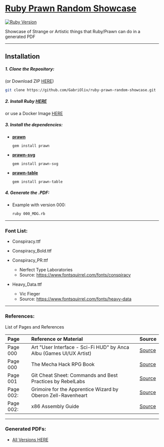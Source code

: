 
# [Ruby Prawn Random Showcase](https://github.com/GabriOliv/ruby-prawn-random-showcase)

[![Ruby Version](https://img.shields.io/badge/ruby-2.7-red?style=for-the-badge&logo=ruby)](https://www.ruby-lang.org/en/)

Showcase of Strange or Artistic things that Ruby/Prawn can do in a generated PDF

---
## Installation
##### 1. Clone the Repository:
(or Download ZIP [HERE](https://github.com/GabriOliv/ruby-prawn-random-showcase/archive/main.zip))
```sh
git clone https://github.com/GabriOliv/ruby-prawn-random-showcase.git
```
##### 2. Install Ruby [HERE](https://www.ruby-lang.org/en/documentation/installation/)
or use a Docker Image [HERE](https://hub.docker.com/_/ruby)

##### 3. Install the dependencies:
* [**prawn**](https://rubygems.org/gems/prawn/)
    ```
    gem install prawn
    ```
* [**prawn-svg**](https://rubygems.org/gems/prawn-svg/)
    ```
    gem install prawn-svg
    ```
* [**prawn-table**](https://rubygems.org/gems/prawn-table/)
    ```
    gem install prawn-table
    ```

##### 4. Generate the .PDF:
* Example with version 000:
    ```sh
    ruby 000_MDG.rb
    ```

---

### Font List:
* Conspiracy.ttf
* Conspiracy_Bold.ttf
* Conspiracy_PR.ttf
    * Nerfect Type Laboratories
    * Source: https://www.fontsquirrel.com/fonts/conspiracy


* Heavy_Data.ttf
    * Vic Fieger
    * Source: https://www.fontsquirrel.com/fonts/heavy-data

---

### References:
List of Pages and References

| Page | Reference or Material | Source |
| :---- | :---- | :---- |
|Page 000 | Art "User Interface - Sci-Fi HUD" by Anca Albu (Games UI/UX Artist) | [Source](https://albu_ancanicoleta.artstation.com/) |
|Page 000 | The Mecha Hack RPG Book | [Source](https://absolutetabletop.com/) |
| Page 001 | Git Cheat Sheet: Commands and Best Practices by RebelLabs | [Source](https://www.jrebel.com/blog/git-cheat-sheet) |
| Page 002: | Grimoire for the Apprentice Wizard by Oberon Zell-Ravenheart | [Source](https://oberonzell.com/books/) |
| Page 002: | x86 Assembly Guide | [Source](https://www.cs.virginia.edu/~evans/cs216/guides/x86.html) |

---

### Generated PDFs:
* [All Versions HERE](https://www.notion.so/Ruby-Prawn-PDF-Showcase-761baee30b64499785013664db97678d)

